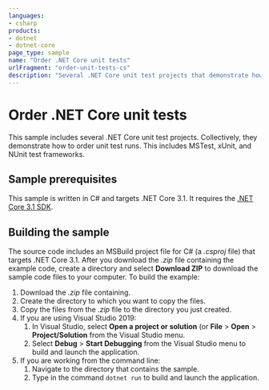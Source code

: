 ```yaml
---
languages:
- csharp
products:
- dotnet
- dotnet-core
page_type: sample
name: "Order .NET Core unit tests"
urlFragment: "order-unit-tests-cs"
description: "Several .NET Core unit test projects that demonstrate how to order unit test runs. This includes MSTest, xUnit, and NUnit test frameworks."
---
```


# Order .NET Core unit tests

This sample includes several .NET Core unit test projects. Collectively, they demonstrate how to order unit test runs. This includes MSTest, xUnit, and NUnit test frameworks.

## Sample prerequisites

This sample is written in C# and targets .NET Core 3.1. It requires the [.NET Core 3.1 SDK](https://dotnet.microsoft.com/download/dotnet-core/3.1).

## Building the sample

The source code includes an MSBuild project file for C# (a *.csproj* file) that targets .NET Core 3.1. After you download the *.zip* file containing the example code, create a directory and select **Download ZIP** to download the sample code files to your computer. To build the example:

1. Download the *.zip* file containing.
1. Create the directory to which you want to copy the files.
1. Copy the files from the *.zip* file to the directory you just created.
1. If you are using Visual Studio 2019:
   1. In Visual Studio, select **Open a project or solution** (or **File** > **Open** > **Project/Solution** from the Visual Studio menu.
   1. Select **Debug** > **Start Debugging** from the Visual Studio menu to build and launch the application.
1. If you are working from the command line:
   1. Navigate to the directory that contains the sample.
   1. Type in the command `dotnet run` to build and launch the application.
